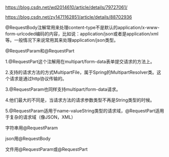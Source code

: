 https://blog.csdn.net/wd2014610/article/details/79727061/

https://blog.csdn.net/zy1471162851/article/details/88702936



@RequestBody注解常用来处理content-type不是默认的application/x-www-form-urlcoded编码的内容，比如说：application/json或者是application/xml等。一般情况下来说常用其来处理application/json类型。



@RequestParam和@RequestPart 

1.@RequestPart这个注解用在multipart/form-data表单提交请求的方法上。 

2.支持的请求方法的方式MultipartFile，属于Spring的MultipartResolver类。这个请求是通过http协议传输的。 

3.@RequestParam也同样支持multipart/form-data请求。 

4.他们最大的不同是，当请求方法的请求参数类型不再是String类型的时候。 

5.@RequestParam适用于name-valueString类型的请求域，@RequestPart适用于复杂的请求域（像JSON，XML）



字符串用@RequestParam

json用@RequestBody

文件用@RequestParam或@RequestPart